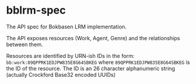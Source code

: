 # bblrm-spec

The API spec for Bokbasen LRM implementation.

The API exposes resources (Work, Agent, Genre) and the relationships between them.

Resources are identified by URN-ish IDs in the form:
`bb:work:89QPPRK1EDJPW835E8G64SBKEG` where `89QPPRK1EDJPW835E8G64SBKEG` is the ID of the resource.
The ID is an 26 character alphanumeric string (actually Crockford Base32 encoded UUIDs)

